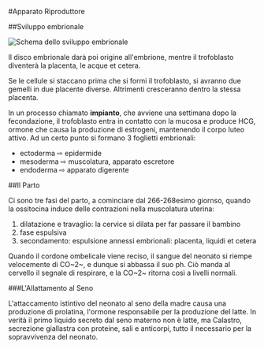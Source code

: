 #Apparato Riproduttore

##Sviluppo embrionale

![Schema dello sviluppo embrionale](./Images/blastocyct.svg)

Il disco embrionale darà poi origine all'embrione, mentre il trofoblasto
diventerà la placenta, le acque et cetera.

Se le cellule si staccano prima che si formi il trofoblasto, si avranno due
gemelli in due placente diverse. Altrimenti cresceranno dentro la stessa
placenta.

In un processo chiamato **impianto**, che avviene una settimana dopo la
fecondazione, il trofoblasto entra in contatto con la mucosa e produce HCG,
ormone che causa la produzione di estrogeni, mantenendo il corpo luteo attivo.
Ad un certo punto si formano 3 foglietti embrionali:

- ectoderma ⇨ epidermide
- mesoderma ⇨ muscolatura, apparato escretore
- endoderma ⇨ apparato digerente

##Il Parto

Ci sono tre fasi del parto, a cominciare dal 266-268esimo giornso, quando la
ossitocina induce delle contrazioni nella muscolatura uterina:

1. dilatazione e travaglio: la cervice si dilata per far passare il bambino
2. fase espulsiva
3. secondamento: espulsione annessi embrionali: placenta, liquidi et cetera

Quando il cordone ombelicale viene reciso, il sangue del neonato si riempe
velocemente di CO~2~, e dunque si abbassa il suo ph. Ciò manda al cervello il
segnale di respirare, e la CO~2~ ritorna così a livelli normali.

###L'Allattamento al Seno

L'attaccamento istintivo del neonato al seno della madre causa una produzione di
prolatina, l'ormone responsabile per la produzione del latte. In verità il primo
liquido secreto dal seno materno non è latte, ma Calastro, secrezione giallastra
con proteine, sali e anticorpi, tutto il necessario per la sopravvivenza del
neonato.

